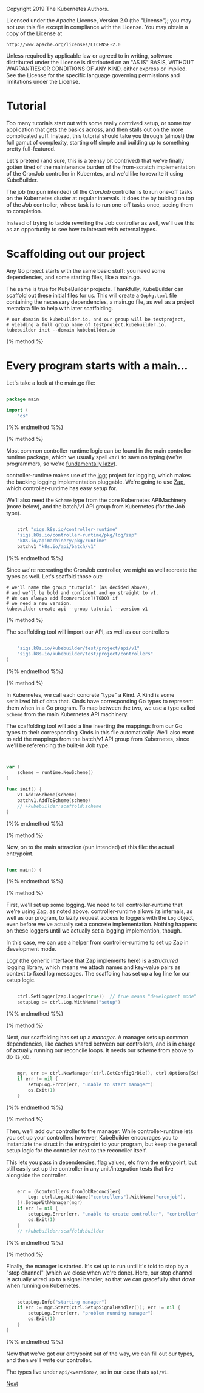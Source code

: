 
Copyright 2019 The Kubernetes Authors.

Licensed under the Apache License, Version 2.0 (the "License");
you may not use this file except in compliance with the License.
You may obtain a copy of the License at

	http://www.apache.org/licenses/LICENSE-2.0

Unless required by applicable law or agreed to in writing, software
distributed under the License is distributed on an "AS IS" BASIS,
WITHOUT WARRANTIES OR CONDITIONS OF ANY KIND, either express or implied.
See the License for the specific language governing permissions and
limitations under the License.


# Tutorial

Too many tutorials start out with some really contrived setup, or some toy
application that gets the basics across, and then stalls out on the more
complicated suff.  Instead, this tutorial should take you through (almost)
the full gamut of complexity, starting off simple and building up to
something pretty full-featured.

Let's pretend (and sure, this is a teensy bit contrived) that we've
finally gotten tired of the maintenance burden of the from-scratch
implementation of the CronJob controller in Kuberntes, and we'd like to
rewrite it using KubeBuilder.

The job (no pun intended) of the *CronJob* controller is to run one-off
tasks on the Kubernetes cluster at regular intervals.  It does the by
bulding on top of the *Job* controller, whose task is to run one-off tasks
once, seeing them to completion.

Instead of trying to tackle rewriting the Job controller as well, we'll
use this as an opportunity to see how to interact with external types.


# Scaffolding out our project

Any Go project starts with the same basic stuff: you need some
dependencies, and some starting files, like a main.go.

The same is true for KubeBuilder projects.	Thankfully, KubeBuilder can
scaffold out these initial files for us.  This will create a `Gopkg.toml`
file containing the necessary dependencies, a main.go file, as well as
a project metadata file to help with later scaffolding.

```shell
# our domain is kubebuilder.io, and our group will be testproject,
# yielding a full group name of testproject.kubebuilder.io.
kubebuilder init --domain kubebuilder.io
```

{% method %}

# Every program starts with a main...

Let's take a look at the main.go file:

```go

package main

import (
	"os"

```
{%% endmethod %%}

{% method %}

Most common controller-runtime logic can be found in the main
controller-runtime package, which we usually spell `ctrl` to save on
typing (we're programmers, so we're [fundamentally
lazy](http://threevirtues.com/)).

controller-runtime makes use of the
[logr](https://github.com/go-logr/logr) project for logging, which makes
the backing logging implementation pluggable.  We're going to use
[Zap](https://go.uber.org/zap), which controller-runtime has easy setup
for.

We'll also need the `Scheme` type from the core Kubernetes APIMachinery
(more below), and the batch/v1 API group from Kubernetes (for the Job type).

```go

	ctrl "sigs.k8s.io/controller-runtime"
	"sigs.k8s.io/controller-runtime/pkg/log/zap"
	"k8s.io/apimachinery/pkg/runtime"
	batchv1 "k8s.io/api/batch/v1"

```
{%% endmethod %%}


Since we're recreating the CronJob controller, we might as well recreate
the types as well.  Let's scaffold those out:

```shell
# we'll name the group "tutorial" (as decided above),
# and we'll be bold and confident and go straight to v1.
# We can always add [conversion](TODO) if
# we need a new version.
kubebuilder create api --group tutorial --version v1
```

{% method %}

The scaffolding tool will import our API, as well as our controllers

```go

	"sigs.k8s.io/kubebuilder/test/project/api/v1"
	"sigs.k8s.io/kubebuilder/test/project/controllers"
)

```
{%% endmethod %%}

{% method %}

In Kubernetes, we call each concrete "type" a Kind.  A Kind is some
serialized bit of data that.  Kinds have corresponding Go types to
represent them when in a Go program.  To map between the two, we use
a type called `Scheme` from the main Kubernetes API machinery.

The scaffolding tool will add a line inserting the mappings from our Go
types to their corresponding Kinds in this file automatically.	We'll also
want to add the mappings from the batch/v1 API group from Kubernetes,
since we'll be referencing the built-in Job type.

```go


var (
	scheme = runtime.NewScheme()
)

func init() {
	v1.AddToScheme(scheme)
	batchv1.AddToScheme(scheme)
	// +kubebuilder:scaffold:scheme
}

```
{%% endmethod %%}

{% method %}

Now, on to the main attraction (pun intended) of this file:
the actual entrypoint.

```go

func main() {

```
{%% endmethod %%}

{% method %}

First, we'll set up some logging.  We need to tell controller-runtime that
we're using Zap, as noted above.  controller-runtime allows its internals, as
well as our program, to lazily request access to loggers with the `Log` object,
even before we've actually set a concrete implementation.  Nothing happens on
these loggers until we actually set a logging implemention, though.

In this case, we can use a helper from controller-runtime to set up Zap in
development mode.

[Logr](github.com/go-logr/logr) (the generic interface that Zap implements
here) is a *structured* logging library, which means we attach names and key-value
pairs as context to fixed log messages.  The scaffoling has set up a log line
for our setup logic.

```go

	ctrl.SetLogger(zap.Logger(true))  // true means "development mode"
	setupLog := ctrl.Log.WithName("setup")

```
{%% endmethod %%}

{% method %}

Next, our scaffolding has set up a *manager*.  A manager sets up common dependencies,
like caches shared between our controllers, and is in charge of actually running
our reconcile loops.  It needs our scheme from above to do its job.

```go

	mgr, err := ctrl.NewManager(ctrl.GetConfigOrDie(), ctrl.Options{Scheme: scheme})
	if err != nil {
		setupLog.Error(err, "unable to start manager")
		os.Exit(1)
	}

```
{%% endmethod %%}

{% method %}

Then, we'll add our controller to the manager.	While controller-runtime lets
you set up your controllers however, KubeBuilder encourages you to instantiate
the struct in the entrypoint to your program, but keep the general setup logic
for the controller next to the reconciler itself.

This lets you pass in dependencies, flag values, etc from the entrypoint, but
still easily set up the controller in any unit/integration tests that live
alongside the controller.

```go

	err = (&controllers.CronJobReconciler{
		Log: ctrl.Log.WithName("controllers").WithName("cronjob"),
	}).SetupWithManager(mgr)
	if err != nil {
		setupLog.Error(err, "unable to create controller", "controller", "mykind")
		os.Exit(1)
	}
	// +kubebuilder:scaffold:builder

```
{%% endmethod %%}

{% method %}

Finally, the manager is started.  It's set up to run until it's told to stop by
a "stop channel" (which we close when we're done).	Here, our stop channel is
actually wired up to a signal handler, so that we can gracefully shut down when
running on Kubernetes.

```go

	setupLog.Info("starting manager")
	if err := mgr.Start(ctrl.SetupSignalHandler()); err != nil {
		setupLog.Error(err, "problem running manager")
		os.Exit(1)
	}
}

```
{%% endmethod %%}


Now that we've got our entrypoint out of the way, we can fill out our types,
and then we'll write our controller.

The types live under `api/<version>/`, so in our case thats `api/v1`.



[Next](./page-1.md)
